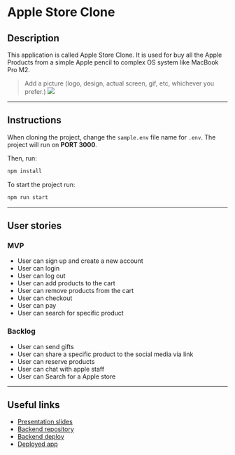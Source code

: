 # Apple Store Clone

## Description

This application is called Apple Store Clone. It is used for buy all the Apple Products from a simple Apple pencil to complex OS system like MacBook Pro M2.

> Add a picture (logo, design, actual screen, gif, etc, whichever you prefer.)
> ![](picture.png)

---

## Instructions

When cloning the project, change the <code>sample.env</code> file name for <code>.env</code>. The project will run on **PORT 3000**.

Then, run:

```bash
npm install
```

To start the project run:

```bash
npm run start
```

---

## User stories

### MVP

- User can sign up and create a new account
- User can login
- User can log out
- User can add products to the cart
- User can remove products from the cart
- User can checkout
- User can pay
- User can search for specific product

### Backlog

- User can send gifts
- User can share a specific product to the social media via link
- User can reserve products
- User can chat with apple staff
- User can Search for a Apple store

---

## Useful links

- [Presentation slides]()
- [Backend repository]()
- [Backend deploy]()
- [Deployed app]()

